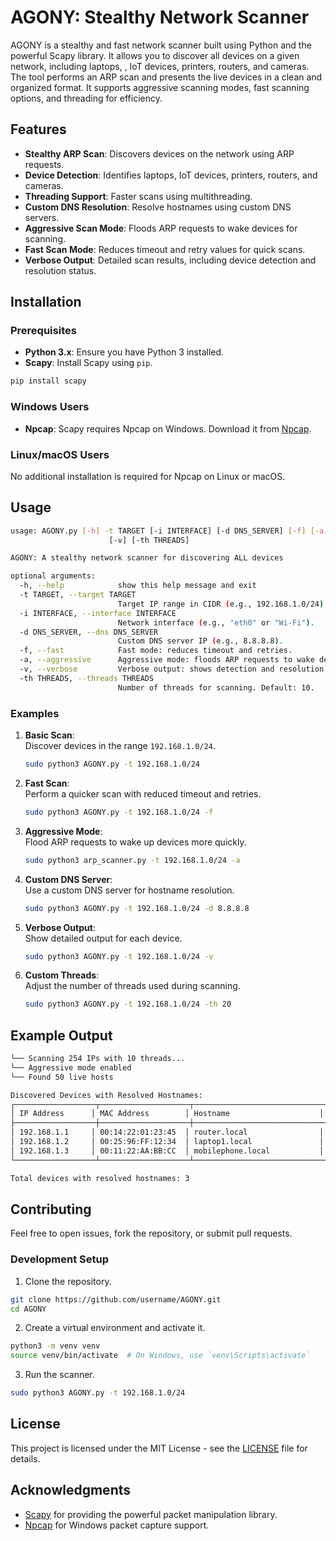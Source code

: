 # AGONY: Stealthy Network Scanner
AGONY is a stealthy and fast network scanner built using Python and the powerful Scapy library. It allows you to discover all devices on a given network, including laptops, , IoT devices, printers, routers, and cameras. The tool performs an ARP scan and presents the live devices in a clean and organized format. It supports aggressive scanning modes, fast scanning options, and threading for efficiency.

## Features

- **Stealthy ARP Scan**: Discovers devices on the network using ARP requests.
- **Device Detection**: Identifies laptops, IoT devices, printers, routers, and cameras.
- **Threading Support**: Faster scans using multithreading.
- **Custom DNS Resolution**: Resolve hostnames using custom DNS servers.
- **Aggressive Scan Mode**: Floods ARP requests to wake devices for scanning.
- **Fast Scan Mode**: Reduces timeout and retry values for quick scans.
- **Verbose Output**: Detailed scan results, including device detection and resolution status.

## Installation

### Prerequisites

- **Python 3.x**: Ensure you have Python 3 installed.
- **Scapy**: Install Scapy using `pip`.

```bash
pip install scapy
```

### Windows Users

- **Npcap**: Scapy requires Npcap on Windows. Download it from [Npcap](https://npcap.com/).

### Linux/macOS Users

No additional installation is required for Npcap on Linux or macOS.

## Usage

```bash
usage: AGONY.py [-h] -t TARGET [-i INTERFACE] [-d DNS_SERVER] [-f] [-a]
                      [-v] [-th THREADS]

AGONY: A stealthy network scanner for discovering ALL devices

optional arguments:
  -h, --help            show this help message and exit
  -t TARGET, --target TARGET
                        Target IP range in CIDR (e.g., 192.168.1.0/24).
  -i INTERFACE, --interface INTERFACE
                        Network interface (e.g., "eth0" or "Wi-Fi").
  -d DNS_SERVER, --dns DNS_SERVER
                        Custom DNS server IP (e.g., 8.8.8.8).
  -f, --fast            Fast mode: reduces timeout and retries.
  -a, --aggressive      Aggressive mode: floods ARP requests to wake devices.
  -v, --verbose         Verbose output: shows detection and resolution details.
  -th THREADS, --threads THREADS
                        Number of threads for scanning. Default: 10.
```

### Examples

1. **Basic Scan**:  
   Discover devices in the range `192.168.1.0/24`.

   ```bash
   sudo python3 AGONY.py -t 192.168.1.0/24
   ```

2. **Fast Scan**:  
   Perform a quicker scan with reduced timeout and retries.

   ```bash
   sudo python3 AGONY.py -t 192.168.1.0/24 -f
   ```

3. **Aggressive Mode**:  
   Flood ARP requests to wake up devices more quickly.

   ```bash
   sudo python3 arp_scanner.py -t 192.168.1.0/24 -a
   ```

4. **Custom DNS Server**:  
   Use a custom DNS server for hostname resolution.

   ```bash
   sudo python3 AGONY.py -t 192.168.1.0/24 -d 8.8.8.8
   ```

5. **Verbose Output**:  
   Show detailed output for each device.

   ```bash
   sudo python3 AGONY.py -t 192.168.1.0/24 -v
   ```

6. **Custom Threads**:  
   Adjust the number of threads used during scanning.

   ```bash
   sudo python3 AGONY.py -t 192.168.1.0/24 -th 20
   ```

## Example Output

```bash
└── Scanning 254 IPs with 10 threads...
└── Aggressive mode enabled
└── Found 50 live hosts

Discovered Devices with Resolved Hostnames:
┌──────────────────┬────────────────────┬──────────────────────────────┐
│ IP Address      │ MAC Address        │ Hostname                    │
├──────────────────┼────────────────────┼──────────────────────────────┤
│ 192.168.1.1     │ 00:14:22:01:23:45  │ router.local                │
│ 192.168.1.2     │ 00:25:96:FF:12:34  │ laptop1.local               │
│ 192.168.1.3     │ 00:11:22:AA:BB:CC  │ mobilephone.local           │
└──────────────────┴────────────────────┴──────────────────────────────┘

Total devices with resolved hostnames: 3
```

## Contributing

Feel free to open issues, fork the repository, or submit pull requests.

### Development Setup

1. Clone the repository.

```bash
git clone https://github.com/username/AGONY.git
cd AGONY
```

2. Create a virtual environment and activate it.

```bash
python3 -m venv venv
source venv/bin/activate  # On Windows, use `venv\Scripts\activate`
```

3. Run the scanner.

```bash
sudo python3 AGONY.py -t 192.168.1.0/24
```

## License

This project is licensed under the MIT License - see the [LICENSE](LICENSE) file for details.

## Acknowledgments

- [Scapy](https://scapy.readthedocs.io/en/latest/) for providing the powerful packet manipulation library.
- [Npcap](https://npcap.com/) for Windows packet capture support.
```
